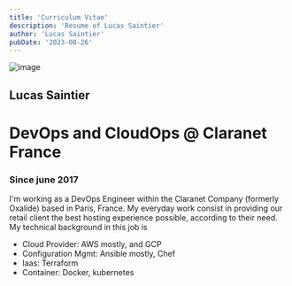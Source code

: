 ```yaml
---
title: 'Curriculum Vitae'
description: 'Resume of Lucas Saintier'
author: 'Lucas Saintier'
pubDate: '2023-08-26'
---
```

![image]()
## Lucas Saintier
# DevOps and CloudOps @ Claranet France

### Since june 2017
I'm working as a DevOps Engineer within the Claranet Company (formerly Oxalide) based in Paris, France. My everyday work consist in providing our retail client the best hosting experience possible, according to their need.
My technical background in this job is

* Cloud Provider: AWS mostly, and GCP
* Configuration Mgmt: Ansible mostly, Chef
* Iaas: Terraform
* Container: Docker, kubernetes



